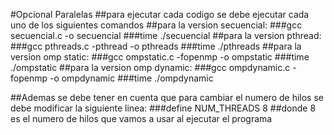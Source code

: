 #Opcional Paralelas
##para ejecutar cada codigo se debe ejecutar cada uno de los siguientes comandos
##para la version secuencial:
###gcc secuencial.c -o secuencial
###time ./secuencial
##para la version pthread:
###gcc pthreads.c -pthread -o pthreads
###time ./pthreads
##para la version omp static:
###gcc ompstatic.c -fopenmp -o ompstatic
###time ./ompstatic
##para la version omp dynamic:
###gcc ompdynamic.c -fopenmp -o ompdynamic
###time ./ompdynamic

##Ademas se debe tener en cuenta que para cambiar el numero de hilos se debe modificar la siguiente linea:
###define NUM_THREADS 8
##donde 8 es el numero de hilos que vamos a usar al ejecutar el programa
